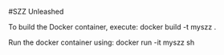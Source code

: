 #SZZ Unleashed

To build the Docker container, execute:
docker build -t myszz .

Run the docker container using:
docker run -it myszz sh